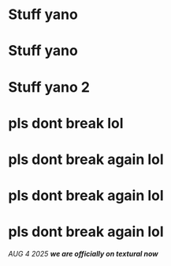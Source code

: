 # Stuff yano
# Stuff yano
# Stuff yano 2
# pls dont break lol
# pls dont break again lol
# pls dont break again lol
# pls dont break again lol
*AUG 4 2025* ***we are officially on textural now***

